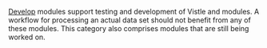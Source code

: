 [Develop]() modules support testing and development of Vistle and modules.
A workflow for processing an actual data set should not benefit from any of these modules.
This category also comprises modules that are still being worked on.
